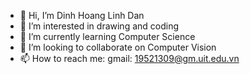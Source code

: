 - 👋 Hi, I’m Dinh Hoang Linh Dan
- 👀 I’m interested in drawing and coding
- 🌱 I’m currently learning Computer Science
- 💞️ I’m looking to collaborate on Computer Vision
- 📫 How to reach me: gmail: 19521309@gm.uit.edu.vn

<!---
19521309/19521309 is a ✨ special ✨ repository because its `README.md` (this file) appears on your GitHub profile.
You can click the Preview link to take a look at your changes.
--->
